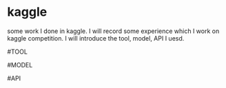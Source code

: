 # kaggle

some work I done in kaggle. I will record some experience which I work on kaggle competition. I will introduce the tool, model, API I uesd.

#TOOL

#MODEL

#API
